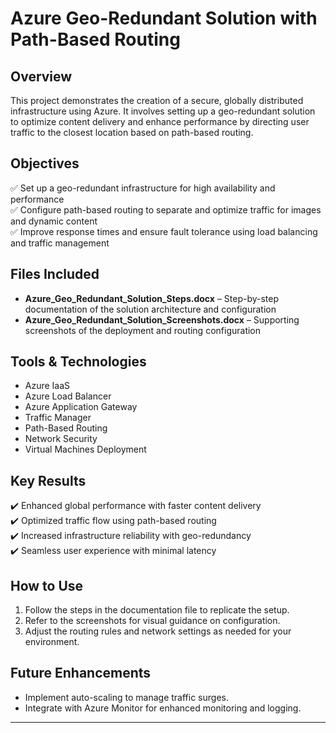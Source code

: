 # Azure Geo-Redundant Solution with Path-Based Routing  
## Overview  
This project demonstrates the creation of a secure, globally distributed infrastructure using Azure. It involves setting up a geo-redundant solution to optimize content delivery and enhance performance by directing user traffic to the closest location based on path-based routing.

## Objectives  
✅ Set up a geo-redundant infrastructure for high availability and performance  
✅ Configure path-based routing to separate and optimize traffic for images and dynamic content  
✅ Improve response times and ensure fault tolerance using load balancing and traffic management  

## Files Included  
- **Azure_Geo_Redundant_Solution_Steps.docx** – Step-by-step documentation of the solution architecture and configuration  
- **Azure_Geo_Redundant_Solution_Screenshots.docx** – Supporting screenshots of the deployment and routing configuration  

## Tools & Technologies  
- Azure IaaS  
- Azure Load Balancer  
- Azure Application Gateway  
- Traffic Manager  
- Path-Based Routing  
- Network Security  
- Virtual Machines Deployment  

## Key Results  
✔️ Enhanced global performance with faster content delivery  
✔️ Optimized traffic flow using path-based routing  
✔️ Increased infrastructure reliability with geo-redundancy  
✔️ Seamless user experience with minimal latency  

## How to Use  
1. Follow the steps in the documentation file to replicate the setup.  
2. Refer to the screenshots for visual guidance on configuration.  
3. Adjust the routing rules and network settings as needed for your environment.  

## Future Enhancements  
- Implement auto-scaling to manage traffic surges.  
- Integrate with Azure Monitor for enhanced monitoring and logging.  

---



